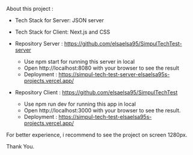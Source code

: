 About this project :

- Tech Stack for Server: JSON server
- Tech Stack for Client: Next.js and CSS

- Repository Server : https://github.com/elsaelsa95/SimpulTechTest-server

  - Use npm start for running this server in local
  - Open http://localhost:8080 with your browser to see the result
  - Deployment : https://simpul-tech-test-server-elsaelsa95s-projects.vercel.app/

- Repository Client : https://github.com/elsaelsa95/SimpulTechTest

  - Use npm run dev for running this app in local
  - Open http://localhost:3000 with your browser to see the result.
  - Deployment : https://simpul-tech-test-elsaelsa95s-projects.vercel.app/

For better experience, i recommend to see the project on screen 1280px.

Thank You.
